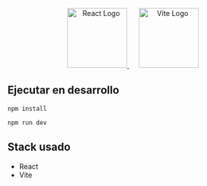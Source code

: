 <p align="center">
  <a href="https://react.dev/" target="_blank">
    <img src="https://upload.wikimedia.org/wikipedia/commons/a/a7/React-icon.svg" width="120" alt="React Logo" />
  </a>
  &nbsp;&nbsp;&nbsp;&nbsp; <!-- Espacio entre los logos -->
  <a href="https://vitejs.dev/" target="_blank">
    <img src="https://vitejs.dev/logo.svg" width="120" alt="Vite Logo" />
  </a>
</p>

##  Ejecutar en desarrollo
```
npm install
```
```
npm run dev
```

## Stack usado
* React
* Vite